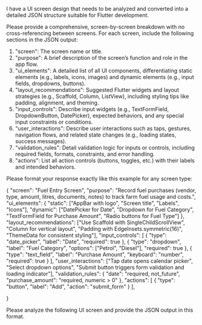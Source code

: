 I have a UI screen design that needs to be analyzed and converted into a detailed JSON structure suitable for Flutter development. 

Please provide a comprehensive, screen-by-screen breakdown with no cross-referencing between screens. For each screen, include the following sections in the JSON output:

1. "screen": The screen name or title.
2. "purpose": A brief description of the screen’s function and role in the app flow.
3. "ui_elements": A detailed list of all UI components, differentiating static elements (e.g., labels, icons, images) and dynamic elements (e.g., input fields, dropdowns, buttons).
4. "layout_recommendations": Suggested Flutter widgets and layout strategies (e.g., Scaffold, Column, ListView), including styling tips like padding, alignment, and theming.
5. "input_controls": Describe input widgets (e.g., TextFormField, DropdownButton, DatePicker), expected behaviors, and any special input constraints or conditions.
6. "user_interactions": Describe user interactions such as taps, gestures, navigation flows, and related state changes (e.g., loading states, success messages).
7. "validation_rules": Detail validation logic for inputs or controls, including required fields, formats, constraints, and error handling.
8. "actions": List all action controls (buttons, toggles, etc.) with their labels and intended behaviors.


Please format your response exactly like this example for any screen type:

{
  "screen": "Fuel Entry Screen",
  "purpose": "Record fuel purchases (vendor, type, amount, litres, documents, notes) to track farm fuel usage and costs.",
  "ui_elements": {
    "static": ["AppBar with logo", "Screen title", "Labels", "Icons"],
    "dynamic": ["DatePicker for Date", "Dropdown for Fuel Category", "TextFormField for Purchase Amount", "Radio buttons for Fuel Type"]
  },
  "layout_recommendations": ["Use Scaffold with SingleChildScrollView", "Column for vertical layout", "Padding with EdgeInsets.symmetric(16)", "ThemeData for consistent styling"],
  "input_controls": [
    { "type": "date_picker", "label": "Date", "required": true },
    { "type": "dropdown", "label": "Fuel Category", "options": ["Petrol", "Diesel"], "required": true },
    { "type": "text_field", "label": "Purchase Amount", "keyboard": "number", "required": true }
  ],
  "user_interactions": ["Tap date opens calendar picker", "Select dropdown options", "Submit button triggers form validation and loading indicator"],
  "validation_rules": {
    "date": "required, not_future",
    "purchase_amount": "required, numeric > 0"
  },
  "actions": [
    { "type": "button", "label": "Add", "action": "submit_form" }
  ],
  
}

Please analyze the following UI screen and provide the JSON output in this format.


